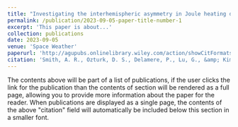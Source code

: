```yaml
---
title: "Investigating the interhemispheric asymmetry in Joule heating during the 2013 St. Patrick's Day geomagnetic storm"
permalink: /publication/2023-09-05-paper-title-number-1
excerpt: 'This paper is about...'
collection: publications
date: 2023-09-05
venue: 'Space Weather'
paperurl: 'http://agupubs.onlinelibrary.wiley.com/action/showCitFormats?doi=10.1029%2F2023SW003523'
citation: 'Smith, A. R., Ozturk, D. S., Delamere, P., Lu, G., &amp; Kim, H. (2023). &quot;Investigating the interhemispheric asymmetry in Joule heating during the 2013 St. Patrick&apos;s Day geomagnetic storm.&quot; <i>Space Weather</i>, 21, e2023SW003523. https://doi.org/10.1029/2023SW003523'
---
```


The contents above will be part of a list of publications, if the user clicks the link for the publication than the contents of section will be rendered as a full page, allowing you to provide more information about the paper for the reader. When publications are displayed as a single page, the contents of the above "citation" field will automatically be included below this section in a smaller font.
